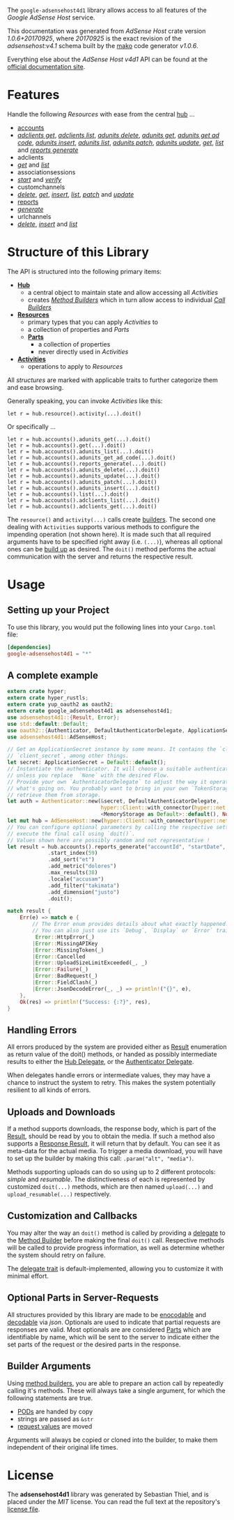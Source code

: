 <!---
DO NOT EDIT !
This file was generated automatically from 'src/mako/api/README.md.mako'
DO NOT EDIT !
-->
The `google-adsensehost4d1` library allows access to all features of the *Google AdSense Host* service.

This documentation was generated from *AdSense Host* crate version *1.0.6+20170925*, where *20170925* is the exact revision of the *adsensehost:v4.1* schema built by the [mako](http://www.makotemplates.org/) code generator *v1.0.6*.

Everything else about the *AdSense Host* *v4d1* API can be found at the
[official documentation site](https://developers.google.com/adsense/host/).
# Features

Handle the following *Resources* with ease from the central [hub](https://docs.rs/google-adsensehost4d1/1.0.6+20170925/google_adsensehost4d1/struct.AdSenseHost.html) ... 

* [accounts](https://docs.rs/google-adsensehost4d1/1.0.6+20170925/google_adsensehost4d1/struct.Account.html)
 * [*adclients get*](https://docs.rs/google-adsensehost4d1/1.0.6+20170925/google_adsensehost4d1/struct.AccountAdclientGetCall.html), [*adclients list*](https://docs.rs/google-adsensehost4d1/1.0.6+20170925/google_adsensehost4d1/struct.AccountAdclientListCall.html), [*adunits delete*](https://docs.rs/google-adsensehost4d1/1.0.6+20170925/google_adsensehost4d1/struct.AccountAdunitDeleteCall.html), [*adunits get*](https://docs.rs/google-adsensehost4d1/1.0.6+20170925/google_adsensehost4d1/struct.AccountAdunitGetCall.html), [*adunits get ad code*](https://docs.rs/google-adsensehost4d1/1.0.6+20170925/google_adsensehost4d1/struct.AccountAdunitGetAdCodeCall.html), [*adunits insert*](https://docs.rs/google-adsensehost4d1/1.0.6+20170925/google_adsensehost4d1/struct.AccountAdunitInsertCall.html), [*adunits list*](https://docs.rs/google-adsensehost4d1/1.0.6+20170925/google_adsensehost4d1/struct.AccountAdunitListCall.html), [*adunits patch*](https://docs.rs/google-adsensehost4d1/1.0.6+20170925/google_adsensehost4d1/struct.AccountAdunitPatchCall.html), [*adunits update*](https://docs.rs/google-adsensehost4d1/1.0.6+20170925/google_adsensehost4d1/struct.AccountAdunitUpdateCall.html), [*get*](https://docs.rs/google-adsensehost4d1/1.0.6+20170925/google_adsensehost4d1/struct.AccountGetCall.html), [*list*](https://docs.rs/google-adsensehost4d1/1.0.6+20170925/google_adsensehost4d1/struct.AccountListCall.html) and [*reports generate*](https://docs.rs/google-adsensehost4d1/1.0.6+20170925/google_adsensehost4d1/struct.AccountReportGenerateCall.html)
* adclients
 * [*get*](https://docs.rs/google-adsensehost4d1/1.0.6+20170925/google_adsensehost4d1/struct.AdclientGetCall.html) and [*list*](https://docs.rs/google-adsensehost4d1/1.0.6+20170925/google_adsensehost4d1/struct.AdclientListCall.html)
* associationsessions
 * [*start*](https://docs.rs/google-adsensehost4d1/1.0.6+20170925/google_adsensehost4d1/struct.AssociationsessionStartCall.html) and [*verify*](https://docs.rs/google-adsensehost4d1/1.0.6+20170925/google_adsensehost4d1/struct.AssociationsessionVerifyCall.html)
* customchannels
 * [*delete*](https://docs.rs/google-adsensehost4d1/1.0.6+20170925/google_adsensehost4d1/struct.CustomchannelDeleteCall.html), [*get*](https://docs.rs/google-adsensehost4d1/1.0.6+20170925/google_adsensehost4d1/struct.CustomchannelGetCall.html), [*insert*](https://docs.rs/google-adsensehost4d1/1.0.6+20170925/google_adsensehost4d1/struct.CustomchannelInsertCall.html), [*list*](https://docs.rs/google-adsensehost4d1/1.0.6+20170925/google_adsensehost4d1/struct.CustomchannelListCall.html), [*patch*](https://docs.rs/google-adsensehost4d1/1.0.6+20170925/google_adsensehost4d1/struct.CustomchannelPatchCall.html) and [*update*](https://docs.rs/google-adsensehost4d1/1.0.6+20170925/google_adsensehost4d1/struct.CustomchannelUpdateCall.html)
* [reports](https://docs.rs/google-adsensehost4d1/1.0.6+20170925/google_adsensehost4d1/struct.Report.html)
 * [*generate*](https://docs.rs/google-adsensehost4d1/1.0.6+20170925/google_adsensehost4d1/struct.ReportGenerateCall.html)
* urlchannels
 * [*delete*](https://docs.rs/google-adsensehost4d1/1.0.6+20170925/google_adsensehost4d1/struct.UrlchannelDeleteCall.html), [*insert*](https://docs.rs/google-adsensehost4d1/1.0.6+20170925/google_adsensehost4d1/struct.UrlchannelInsertCall.html) and [*list*](https://docs.rs/google-adsensehost4d1/1.0.6+20170925/google_adsensehost4d1/struct.UrlchannelListCall.html)




# Structure of this Library

The API is structured into the following primary items:

* **[Hub](https://docs.rs/google-adsensehost4d1/1.0.6+20170925/google_adsensehost4d1/struct.AdSenseHost.html)**
    * a central object to maintain state and allow accessing all *Activities*
    * creates [*Method Builders*](https://docs.rs/google-adsensehost4d1/1.0.6+20170925/google_adsensehost4d1/trait.MethodsBuilder.html) which in turn
      allow access to individual [*Call Builders*](https://docs.rs/google-adsensehost4d1/1.0.6+20170925/google_adsensehost4d1/trait.CallBuilder.html)
* **[Resources](https://docs.rs/google-adsensehost4d1/1.0.6+20170925/google_adsensehost4d1/trait.Resource.html)**
    * primary types that you can apply *Activities* to
    * a collection of properties and *Parts*
    * **[Parts](https://docs.rs/google-adsensehost4d1/1.0.6+20170925/google_adsensehost4d1/trait.Part.html)**
        * a collection of properties
        * never directly used in *Activities*
* **[Activities](https://docs.rs/google-adsensehost4d1/1.0.6+20170925/google_adsensehost4d1/trait.CallBuilder.html)**
    * operations to apply to *Resources*

All *structures* are marked with applicable traits to further categorize them and ease browsing.

Generally speaking, you can invoke *Activities* like this:

```Rust,ignore
let r = hub.resource().activity(...).doit()
```

Or specifically ...

```ignore
let r = hub.accounts().adunits_get(...).doit()
let r = hub.accounts().get(...).doit()
let r = hub.accounts().adunits_list(...).doit()
let r = hub.accounts().adunits_get_ad_code(...).doit()
let r = hub.accounts().reports_generate(...).doit()
let r = hub.accounts().adunits_delete(...).doit()
let r = hub.accounts().adunits_update(...).doit()
let r = hub.accounts().adunits_patch(...).doit()
let r = hub.accounts().adunits_insert(...).doit()
let r = hub.accounts().list(...).doit()
let r = hub.accounts().adclients_list(...).doit()
let r = hub.accounts().adclients_get(...).doit()
```

The `resource()` and `activity(...)` calls create [builders][builder-pattern]. The second one dealing with `Activities` 
supports various methods to configure the impending operation (not shown here). It is made such that all required arguments have to be 
specified right away (i.e. `(...)`), whereas all optional ones can be [build up][builder-pattern] as desired.
The `doit()` method performs the actual communication with the server and returns the respective result.

# Usage

## Setting up your Project

To use this library, you would put the following lines into your `Cargo.toml` file:

```toml
[dependencies]
google-adsensehost4d1 = "*"
```

## A complete example

```Rust
extern crate hyper;
extern crate hyper_rustls;
extern crate yup_oauth2 as oauth2;
extern crate google_adsensehost4d1 as adsensehost4d1;
use adsensehost4d1::{Result, Error};
use std::default::Default;
use oauth2::{Authenticator, DefaultAuthenticatorDelegate, ApplicationSecret, MemoryStorage};
use adsensehost4d1::AdSenseHost;

// Get an ApplicationSecret instance by some means. It contains the `client_id` and 
// `client_secret`, among other things.
let secret: ApplicationSecret = Default::default();
// Instantiate the authenticator. It will choose a suitable authentication flow for you, 
// unless you replace  `None` with the desired Flow.
// Provide your own `AuthenticatorDelegate` to adjust the way it operates and get feedback about 
// what's going on. You probably want to bring in your own `TokenStorage` to persist tokens and
// retrieve them from storage.
let auth = Authenticator::new(&secret, DefaultAuthenticatorDelegate,
                              hyper::Client::with_connector(hyper::net::HttpsConnector::new(hyper_rustls::TlsClient::new())),
                              <MemoryStorage as Default>::default(), None);
let mut hub = AdSenseHost::new(hyper::Client::with_connector(hyper::net::HttpsConnector::new(hyper_rustls::TlsClient::new())), auth);
// You can configure optional parameters by calling the respective setters at will, and
// execute the final call using `doit()`.
// Values shown here are possibly random and not representative !
let result = hub.accounts().reports_generate("accountId", "startDate", "endDate")
             .start_index(59)
             .add_sort("et")
             .add_metric("dolores")
             .max_results(38)
             .locale("accusam")
             .add_filter("takimata")
             .add_dimension("justo")
             .doit();

match result {
    Err(e) => match e {
        // The Error enum provides details about what exactly happened.
        // You can also just use its `Debug`, `Display` or `Error` traits
         Error::HttpError(_)
        |Error::MissingAPIKey
        |Error::MissingToken(_)
        |Error::Cancelled
        |Error::UploadSizeLimitExceeded(_, _)
        |Error::Failure(_)
        |Error::BadRequest(_)
        |Error::FieldClash(_)
        |Error::JsonDecodeError(_, _) => println!("{}", e),
    },
    Ok(res) => println!("Success: {:?}", res),
}

```
## Handling Errors

All errors produced by the system are provided either as [Result](https://docs.rs/google-adsensehost4d1/1.0.6+20170925/google_adsensehost4d1/enum.Result.html) enumeration as return value of 
the doit() methods, or handed as possibly intermediate results to either the 
[Hub Delegate](https://docs.rs/google-adsensehost4d1/1.0.6+20170925/google_adsensehost4d1/trait.Delegate.html), or the [Authenticator Delegate](https://docs.rs/yup-oauth2/*/yup_oauth2/trait.AuthenticatorDelegate.html).

When delegates handle errors or intermediate values, they may have a chance to instruct the system to retry. This 
makes the system potentially resilient to all kinds of errors.

## Uploads and Downloads
If a method supports downloads, the response body, which is part of the [Result](https://docs.rs/google-adsensehost4d1/1.0.6+20170925/google_adsensehost4d1/enum.Result.html), should be
read by you to obtain the media.
If such a method also supports a [Response Result](https://docs.rs/google-adsensehost4d1/1.0.6+20170925/google_adsensehost4d1/trait.ResponseResult.html), it will return that by default.
You can see it as meta-data for the actual media. To trigger a media download, you will have to set up the builder by making
this call: `.param("alt", "media")`.

Methods supporting uploads can do so using up to 2 different protocols: 
*simple* and *resumable*. The distinctiveness of each is represented by customized 
`doit(...)` methods, which are then named `upload(...)` and `upload_resumable(...)` respectively.

## Customization and Callbacks

You may alter the way an `doit()` method is called by providing a [delegate](https://docs.rs/google-adsensehost4d1/1.0.6+20170925/google_adsensehost4d1/trait.Delegate.html) to the 
[Method Builder](https://docs.rs/google-adsensehost4d1/1.0.6+20170925/google_adsensehost4d1/trait.CallBuilder.html) before making the final `doit()` call. 
Respective methods will be called to provide progress information, as well as determine whether the system should 
retry on failure.

The [delegate trait](https://docs.rs/google-adsensehost4d1/1.0.6+20170925/google_adsensehost4d1/trait.Delegate.html) is default-implemented, allowing you to customize it with minimal effort.

## Optional Parts in Server-Requests

All structures provided by this library are made to be [enocodable](https://docs.rs/google-adsensehost4d1/1.0.6+20170925/google_adsensehost4d1/trait.RequestValue.html) and 
[decodable](https://docs.rs/google-adsensehost4d1/1.0.6+20170925/google_adsensehost4d1/trait.ResponseResult.html) via *json*. Optionals are used to indicate that partial requests are responses 
are valid.
Most optionals are are considered [Parts](https://docs.rs/google-adsensehost4d1/1.0.6+20170925/google_adsensehost4d1/trait.Part.html) which are identifiable by name, which will be sent to 
the server to indicate either the set parts of the request or the desired parts in the response.

## Builder Arguments

Using [method builders](https://docs.rs/google-adsensehost4d1/1.0.6+20170925/google_adsensehost4d1/trait.CallBuilder.html), you are able to prepare an action call by repeatedly calling it's methods.
These will always take a single argument, for which the following statements are true.

* [PODs][wiki-pod] are handed by copy
* strings are passed as `&str`
* [request values](https://docs.rs/google-adsensehost4d1/1.0.6+20170925/google_adsensehost4d1/trait.RequestValue.html) are moved

Arguments will always be copied or cloned into the builder, to make them independent of their original life times.

[wiki-pod]: http://en.wikipedia.org/wiki/Plain_old_data_structure
[builder-pattern]: http://en.wikipedia.org/wiki/Builder_pattern
[google-go-api]: https://github.com/google/google-api-go-client

# License
The **adsensehost4d1** library was generated by Sebastian Thiel, and is placed 
under the *MIT* license.
You can read the full text at the repository's [license file][repo-license].

[repo-license]: https://github.com/Byron/google-apis-rsblob/master/LICENSE.md
